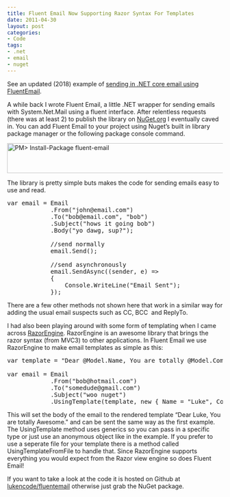 ```yaml
---
title: Fluent Email Now Supporting Razor Syntax For Templates
date: 2011-04-30
layout: post
categories:
- Code
tags:
- .net
- email
- nuget
---
```


<div class="message">
See an updated (2018) example of <a href='/2018/07/01/send-email-in-dotnet-core-with-fluent-email'>sending in .NET core email using FluentEmail</a>.
</div>

<p>A while back I wrote Fluent Email, a little .NET wrapper for sending emails with System.Net.Mail using a fluent interface. After relentless requests (there was at least 2) to publish the library on <a href="http://nuget.org/" target="_blank">NuGet.org</a> I eventually caved in. You can add Fluent Email to your project using Nuget’s built in library package manager or the following package console command.</p>  <p><a href="http://nuget.org/List/Packages/fluent-email" target="_blank"><img style="background-image: none; border-bottom: 0px; border-left: 0px; padding-left: 0px; padding-right: 0px; display: inline; border-top: 0px; border-right: 0px; padding-top: 0px" title="nuget-fluent-email" border="0" alt="PM&gt; Install-Package fluent-email" src="http://lukencode.com/wp-content/uploads/2011/04/nuget-fluent-email.png" width="589" height="70" /></a></p>  <p>The library is pretty simple buts makes the code for sending emails easy to use and read.</p>  

<pre class="prettyprint">var email = Email
            .From(&quot;john@email.com&quot;)
            .To(&quot;bob@email.com&quot;, &quot;bob&quot;)
            .Subject(&quot;hows it going bob&quot;)
            .Body(&quot;yo dawg, sup?&quot;);

            //send normally
            email.Send();
            
            //send asynchronously
            email.SendAsync((sender, e) =&gt;
            {
                Console.WriteLine(&quot;Email Sent&quot;);
            });
</pre>

<p>There are a few other methods not shown here that work in a similar way for adding the usual email suspects such as CC, BCC&#160; and ReplyTo.</p>

<p>I had also been playing around with some form of templating when I came across <a href="http://razorengine.codeplex.com/" target="_blank">RazorEngine</a>. RazorEngine is an awesome library that brings the razor syntax (from MVC3) to other applications. In Fluent Email we use RazorEngine to make email templates as simple as this:</p>

<pre class="prettyprint">var template = &quot;Dear @Model.Name, You are totally @Model.Compliment.&quot;;

var email = Email
            .From(&quot;bob@hotmail.com&quot;)
            .To(&quot;somedude@gmail.com&quot;)
            .Subject(&quot;woo nuget&quot;)
            .UsingTemplate(template, new { Name = &quot;Luke&quot;, Compliment = &quot;Awesome&quot; });</pre>

<p>This will set the body of the email to the rendered template “Dear Luke, You are totally Awesome.&quot; and can be sent the same way as the first example. The UsingTemplate method uses generics so you can pass in a specific type or just use an anonymous object like in the example. If you prefer to use a seperate file for your template there is a method called UsingTemplateFromFile to handle that. Since RazorEngine supports everything you would expect from the Razor view engine so does Fluent Email!</p>

<p>If you want to take a look at the code it is hosted on Github at <a href="https://github.com/lukencode/FluentEmail" target="_blank">lukencode/fluentemail</a> otherwise just grab the NuGet package.</p>